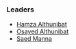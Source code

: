 ### Leaders

* [Hamza Althunibat](mailto:hamza.althunibat@owasp.org)
* [Osayed Althunibat](mailto:osayed.althunibat@owasp.org)
* [Saed Manna](mailto:saed.manna@owasp.org)
